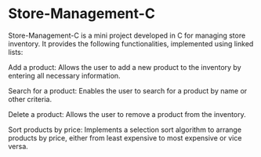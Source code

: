 # Store-Management-C
Store-Management-C is a mini project developed in C for managing store inventory. It provides the following functionalities, implemented using linked lists:

Add a product: Allows the user to add a new product to the inventory by entering all necessary information.

Search for a product: Enables the user to search for a product by name or other criteria.

Delete a product: Allows the user to remove a product from the inventory.

Sort products by price: Implements a selection sort algorithm to arrange products by price, either from least expensive to most expensive or vice versa.
